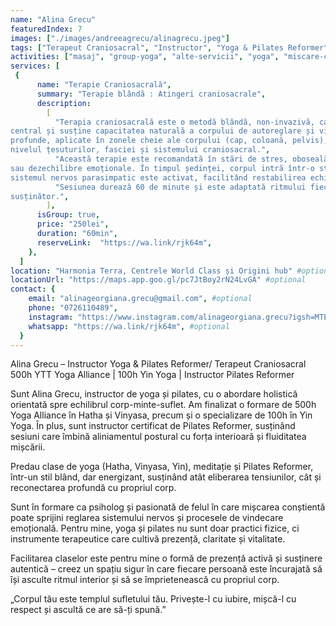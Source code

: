 ```yaml
---
name: "Alina Grecu"
featuredIndex: 7
images: ["./images/andreeagrecu/alinagrecu.jpeg"]
tags: ["Terapeut Craniosacral", "Instructor", "Yoga & Pilates Reformer",]
activities: ["masaj", "group-yoga", "alte-servicii", "yoga", "miscare-constienta", "aliniament", "group-pilates", "pilates",]
services: [
 {
      name: "Terapie Craniosacrală",
      summary: "Terapie blândă : Atingeri craniosacrale",
      description:
        [
          "Terapia craniosacrală este o metodă blândă, non-invazivă, care sprijină sistemul nervos
central și susține capacitatea naturală a corpului de autoreglare și vindecare. Prin atingeri subtile și
profunde, aplicate în zonele cheie ale corpului (cap, coloană, pelvis), se eliberează tensiuni acumulate la
nivelul țesuturilor, fasciei și sistemului craniosacral.",
          "Această terapie este recomandată în stări de stres, oboseală cronică, anxietate, insomnii, dureri cronice
sau dezechilibre emoționale. În timpul ședinței, corpul intră într-o stare de relaxare profundă, iar
sistemul nervos parasimpatic este activat, facilitând restabilirea echilibrului interior.",
          "Sesiunea durează 60 de minute și este adaptată ritmului fiecărui client, într-un spațiu sigur, calm și
susținător.",
        ],
      isGroup: true,
      price: "250lei",
      duration: "60min",
      reserveLink:  "https://wa.link/rjk64m",
    },
  ]
location: "Harmonia Terra, Centrele World Class și Origini hub" #optional
locationUrl: "https://maps.app.goo.gl/pc7JtBoy2rN24LvGA" #optional
contact: {
    email: "alinageorgiana.grecu@gmail.com", #optional
    phone: "0726110489",
    instagram: "https://www.instagram.com/alinageorgiana.grecu?igsh=MTEzZzZqOGk5Z3E2Nw%3D%3D&utm_source=qr",
    whatsapp: "https://wa.link/rjk64m", #optional
  }
---
```


Alina Grecu – Instructor Yoga & Pilates Reformer/ Terapeut Craniosacral
500h YTT Yoga Alliance | 100h Yin Yoga | Instructor Pilates Reformer

Sunt Alina Grecu, instructor de yoga și pilates, cu o abordare holistică orientată spre echilibrul corp-minte-suflet. Am finalizat o formare de 500h Yoga Alliance în Hatha și Vinyasa, precum și o specializare de 100h în Yin Yoga. În plus, sunt instructor certificat de Pilates Reformer, susținând sesiuni care îmbină aliniamentul postural cu forța interioară și fluiditatea mișcării.

Predau clase de yoga (Hatha, Vinyasa, Yin), meditație și Pilates Reformer, într-un stil blând, dar energizant, susținând atât eliberarea tensiunilor, cât și reconectarea profundă cu propriul corp.

Sunt în formare ca psiholog și pasionată de felul în care mișcarea conștientă poate sprijini reglarea sistemului nervos și procesele de vindecare emoțională. Pentru mine, yoga și pilates nu sunt doar practici fizice, ci instrumente terapeutice care cultivă prezență, claritate și vitalitate.

Facilitarea claselor este pentru mine o formă de prezență activă și susținere autentică – creez un spațiu sigur în care fiecare persoană este încurajată să își asculte ritmul interior și să se împrietenească cu propriul corp.

„Corpul tău este templul sufletului tău. Privește-l cu iubire, mișcă-l cu respect și ascultă ce are să-ți spună.”
